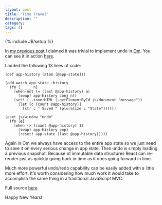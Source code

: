 ```yaml
---
layout: post
title: "Time Travel"
description: ""
category: 
tags: []
---
```

{% include JB/setup %}

In
[my previous post](http://swannodette.github.io/2013/12/17/the-future-of-javascript-mvcs/)
I claimed it was trivial to implement undo in
[Om](http://github.com/swannodette/om). You can see it in action
[here](http://swannodette.github.io/todomvc/labs/architecture-examples/om-undo/index.html).

I added the following 13 lines of code:

```
(def app-history (atom [@app-state]))

(add-watch app-state :history
  (fn [_ _ _ n]
    (when-not (= (last @app-history) n)
      (swap! app-history conj n))
    (set! (.-innerHTML (.getElementById js/document "message"))
      (let [c (count @app-history)]
        (str c " Saved " (pluralize c "State"))))))

(aset js/window "undo"
  (fn [e]
    (when (> (count @app-history) 1)
      (swap! app-history pop)
      (reset! app-state (last @app-history)))))
```

Again in Om we always have access to the entire app state so we just
need to save it on every serious change in app state. Then undo is
simply loading a previous snapshot. Because of immutable data
structures React can re-render just as quickly going back in time as
it does going forward in time.

Much more powerful undo/redo capability can be easily added with a
little more effort. It's worth considering how much work it would take
to accomplish the same thing in a traditional JavaScript MVC.

Full source [here](http://github.com/swannodette/todomvc/blob/gh-pages/labs/architecture-examples/om-undo/src/todomvc/app.cljs).

Happy New Years!
